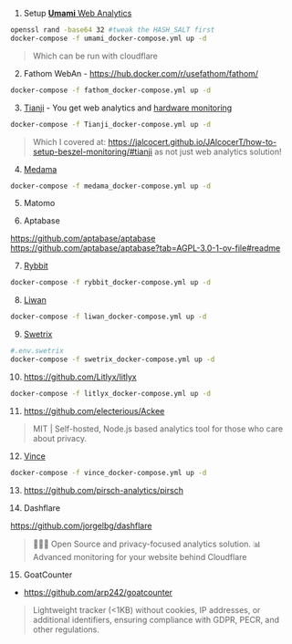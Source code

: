 1. Setup [**Umami** Web Analytics](https://fossengineer.com/selfhosting-umami-with-docker/)

```sh
openssl rand -base64 32 #tweak the HASH_SALT first
docker-compose -f umami_docker-compose.yml up -d
```

> Which can be run with cloudflare

2. Fathom WebAn - https://hub.docker.com/r/usefathom/fathom/

```sh
docker-compose -f fathom_docker-compose.yml up -d
```

3. [Tianji](https://fossengineer.com/setup-tianji-with-docker/) - You get web analytics and [hardware monitoring](https://jalcocert.github.io/JAlcocerT/how-to-setup-beszel-monitoring/)

```sh
docker-compose -f Tianji_docker-compose.yml up -d
```

> Which I covered at: https://jalcocert.github.io/JAlcocerT/how-to-setup-beszel-monitoring/#tianji as not just web analytics solution!


4. [Medama](https://fossengineer.com/medama-web-analytics-selfhosting)

```sh
docker-compose -f medama_docker-compose.yml up -d
```

5. Matomo

6. Aptabase

https://github.com/aptabase/aptabase
https://github.com/aptabase/aptabase?tab=AGPL-3.0-1-ov-file#readme

7. [Rybbit](https://fossengineer.com/rybbit-web-analytics-selfhosted/)

```sh
docker-compose -f rybbit_docker-compose.yml up -d
```

8. [Liwan](https://fossengineer.com/liwan-selfhosting/)

```sh
docker-compose -f liwan_docker-compose.yml up -d
```

9. [Swetrix](https://fossengineer.com/swetrix-webanalytics-selfhosting/) 

```sh
#.env.swetrix
docker-compose -f swetrix_docker-compose.yml up -d
```

10. https://github.com/Litlyx/litlyx

```sh
docker-compose -f litlyx_docker-compose.yml up -d
```

11. https://github.com/electerious/Ackee


> MIT | Self-hosted, Node.js based analytics tool for those who care about privacy.


12. [Vince](https://fossengineer.com/selfhosting-vince-webanalytics/)

```sh
docker-compose -f vince_docker-compose.yml up -d
```


13. https://github.com/pirsch-analytics/pirsch


14. Dashflare

https://github.com/jorgelbg/dashflare

>  🕵🏼‍♀️ Open Source and privacy-focused analytics solution. 📊 Advanced monitoring for your website behind Cloudflare 

15. GoatCounter

* https://github.com/arp242/goatcounter

> Lightweight tracker (<1KB) without cookies, IP addresses, or additional identifiers, ensuring compliance with GDPR, PECR, and other regulations.